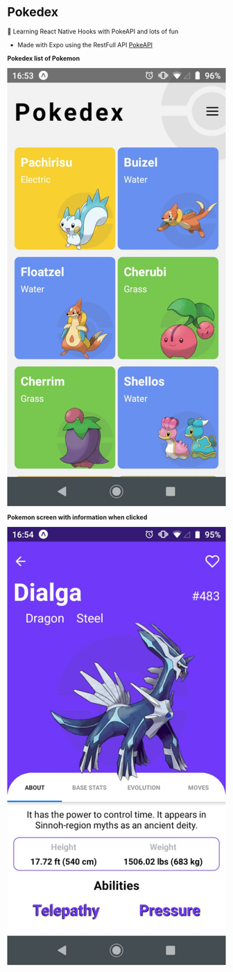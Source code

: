 # Pokedex
:mushroom: Learning React Native Hooks with PokeAPI and lots of fun

- Made with Expo using the RestFull API [PokeAPI](https://pokeapi.co)

**Pokedex list of Pokemon**

![Pokedex Screen](https://github.com/andersonalexdurante/Pokedex/blob/master/assets/Pokedex.jpeg)

**Pokemon screen with information when clicked**

![Pokemon Screen (Dialga)](https://github.com/andersonalexdurante/Pokedex/blob/master/assets/Dialga.jpeg)
